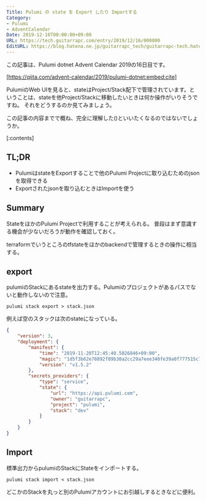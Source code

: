 ```yaml
---
Title: Pulumi の state を Export したり Importする
Category:
- Pulumi
- AdventCalendar
Date: 2019-12-16T00:00:00+09:00
URL: https://tech.guitarrapc.com/entry/2019/12/16/000000
EditURL: https://blog.hatena.ne.jp/guitarrapc_tech/guitarrapc-tech.hatenablog.com/atom/entry/26006613478867199
---
```


この記事は、Pulumi dotnet Advent Calendar 2019の16日目です。

[https://qiita.com/advent-calendar/2019/pulumi-dotnet:embed:cite]

PulumiのWeb UIを見ると、stateはProject/Stack配下で管理されています。ということは、stateを他Project/Stackに移動したいときは何か操作がいりそうですね。
それをどうするのか見てみましょう。

この記事の内容までで概ね、完全に理解した()といいたくなるのではないでしょうか。

[:contents]

## TL;DR

* PulumiはstateをExportすることで他のPulumi Projectに取り込むためのjsonを取得できる
* Exportされたjsonを取り込むときはImportを使う

## Summary

StateをほかのPulumi Projectで利用することが考えられる。
普段はまず意識する機会が少ないだろうが動作を確認しておく。

terraformでいうところのtfstateをほかのbackendで管理するときの操作に相当する。

## export

pulumiのStackにあるstateを出力する。Pulumiのプロジェクトがあるパスでないと動作しないので注意。

```shell
pulumi stack export > stack.json
```

例えば空のスタックは次のstateになっている。

```json
{
    "version": 3,
    "deployment": {
        "manifest": {
            "time": "2019-11-20T12:45:40.5026846+09:00",
            "magic": "1d5f3b62e78892f89b30a2cc29a7eee340fe39a0f777515c72079024e9b448a6",
            "version": "v1.5.2"
        },
        "secrets_providers": {
            "type": "service",
            "state": {
                "url": "https://api.pulumi.com",
                "owner": "guitarrapc",
                "project": "pulumi",
                "stack": "dev"
            }
        }
    }
}
```

## Import

標準出力からpulumiのStackにStateをインポートする。

```shell
pulumi stack import < stack.json
```

どこかのStackを丸っと別のPulumiアカウントにお引越しするときなどに便利。
